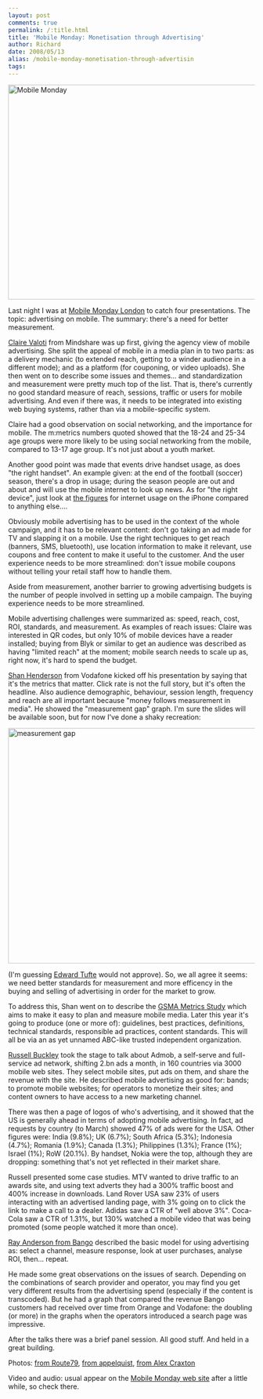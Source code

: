 ```yaml
---
layout: post
comments: true
permalink: /:title.html
title: 'Mobile Monday: Monetisation through Advertising'
author: Richard
date: 2008/05/13
alias: /mobile-monday-monetisation-through-advertisin
tags:
---
```


<a href="https://www.flickr.com/photos/d6y/2489464226" title="Mobile Monday by Richard Dallaway, on Flickr"><img src="https://farm4.staticflickr.com/3274/2489464226_6c8688fa34_z.jpg" width="640" height="438" alt="Mobile Monday"></a>

Last night I was at [Mobile Monday London][] to catch four
presentations. The topic: advertising on mobile. The summary: there's a
need for better measurement.

[Claire Valoti][] from Mindshare was up first, giving the agency view of
mobile advertising. She split the appeal of mobile in a media plan in to
two parts: as a delivery mechanic (to extended reach, getting to a
winder audience in a different mode); and as a platform (for couponing,
or video uploads). She then went on to describe some issues and
themes... and standardization and measurement were pretty much top of
the list. That is, there's currently no good standard measure of reach,
sessions, traffic or users for mobile advertising. And even if there
was, it needs to be integrated into existing web buying systems, rather
than via a mobile-specific system.

Claire had a good observation on social networking, and the importance
for mobile. The m:metrics numbers quoted showed that the 18-24 and 25-34
age groups were more likely to be using social networking from the
mobile, compared to 13-17 age group. It's not just about a youth market.

Another good point was made that events drive handset usage, as does
"the right handset". An example given: at the end of the football
(soccer) season, there's a drop in usage; during the season people are
out and about and will use the mobile internet to look up news. As for
"the right device", just look at [the figures][] for internet usage on
the iPhone compared to anything else....

Obviously mobile advertising has to be used in the context of the whole
campaign, and it has to be relevant content: don't go taking an ad made
for TV and slapping it on a mobile. Use the right techniques to get
reach (banners, SMS, bluetooth), use location information to make it
relevant, use coupons and free content to make it useful to the
customer. And the user experience needs to be more streamlined: don't
issue mobile coupons without telling your retail staff how to handle
them.

Aside from measurement, another barrier to growing advertising budgets
is the number of people involved in setting up a mobile campaign. The
buying experience needs to be more streamlined.

Mobile advertising challenges were summarized as: speed, reach, cost,
ROI, standards, and measurement. As examples of reach issues: Claire was
interested in QR codes, but only 10% of mobile devices have a reader
installed; buying from Blyk or similar to get an audience was described
as having "limited reach" at the moment; mobile search needs to scale up
as, right now, it's hard to spend the budget.

[Shan Henderson][] from Vodafone kicked off his presentation by saying
that it's the metrics that matter. Click rate is not the full story, but
it's often the headline. Also audience demographic, behaviour, session
length, frequency and reach are all important because "money follows
measurement in media". He showed the "measurement gap" graph. I'm sure
the slides will be available soon, but for now I've done a shaky
recreation:

<a href="https://www.flickr.com/photos/d6y/2489490412" title="measurement gap by Richard Dallaway, on Flickr"><img src="https://farm4.staticflickr.com/3090/2489490412_6a26c07bd5_z.jpg?zz=1" width="640" height="480" alt="measurement gap"></a>

(I'm guessing [Edward Tufte][] would not approve). So, we all agree it
seems: we need better standards for measurement and more efficency in
the buying and selling of advertising in order for the market to grow.

To address this, Shan went on to describe the [GSMA Metrics Study][]
which aims to make it easy to plan and measure mobile media. Later this
year it's going to produce (one or more of): guidelines, best practices,
definitions, technical standards, responsible ad practices, content
standards. This will all be via an as yet unnamed ABC-like trusted
independent organization.

[Russell Buckley][] took the stage to talk about Admob, a self-serve and
full-service ad network, shifting 2.bn ads a month, in 160 countries via
3000 mobile web sites. They select mobile sites, put ads on them, and
share the revenue with the site. He described mobile advertising as good
for: bands; to promote mobile websites; for operators to monetize their
sites; and content owners to have access to a new marketing channel.

There was then a page of logos of who's advertising, and it showed that
the US is generally ahead in terms of adopting mobile advertising. In
fact, ad requests by country (to March) showed 47% of ads were for the
USA. Other figures were: India (9.8%); UK (6.7%); South Africa (5.3%);
Indonesia (4.7%); Romania (1.9%); Canada (1.3%); Philippines (1.3%);
France (1%); Israel (1%); RoW (20.1%). By handset, Nokia were the top,
although they are dropping: something that's not yet reflected in their
market share.

Russell presented some case studies. MTV wanted to drive traffic to an
awards site, and using text adverts they had a 300% traffic boost and
400% increase in downloads. Land Rover USA saw 23% of users interacting
with an advertised landing page, with 3% going on to click the link to
make a call to a dealer. Adidas saw a CTR of "well above 3%". Coca-Cola
saw a CTR of 1.31%, but 130% watched a mobile video that was being
promoted (some people watched it more than once).

[Ray Anderson from Bango][] described the basic model for using
advertising as: select a channel, measure response, look at user
purchases, analyse ROI, then... repeat.

He made some great observations on the issues of search. Depending on
the combinations of search provider and operator, you may find you get
very different results from the advertising spend (especially if the
content is transcoded). But he had a graph that compared the revenue
Bango customers had received over time from Orange and Vodafone: the
doubling (or more) in the graphs when the operators introduced a search
page was impressive.

After the talks there was a brief panel session. All good stuff. And
held in a great building.

Photos: [from Route79][], [from appelquist][], [from Alex Craxton][]

Video and audio: usual appear on the [Mobile Monday web site][Mobile Monday London] after a little while, so check there.


  [Mobile Monday London]: http://mobilemonday.org.uk/
  [Claire Valoti]: http://www.linkedin.com/pub/3/820/896
  [the figures]: http://arstechnica.com/journals/apple.ars/2008/03/18/iphone-crushes-competition-in-smartphone-usage
  [Shan Henderson]: http://www.linkedin.com/pub/1/5b4/a7a
  [Edward Tufte]: http://www.edwardtufte.com/tufte/
  [GSMA Metrics Study]: http://www.gsmworld.com/news/press_2008/press08_11.shtml
  [Russell Buckley]: http://www.linkedin.com/in/russellbuckley
  [Ray Anderson from Bango]: http://bango.com
  [from Route79]: http://www.flickr.com/photos/route79/tags/momolondon/
  [from appelquist]: http://www.flickr.com/photos/torgo/
  [from Alex Craxton]: http://www.flickr.com/photos/alexcraxton/sets/72157605031653604/
